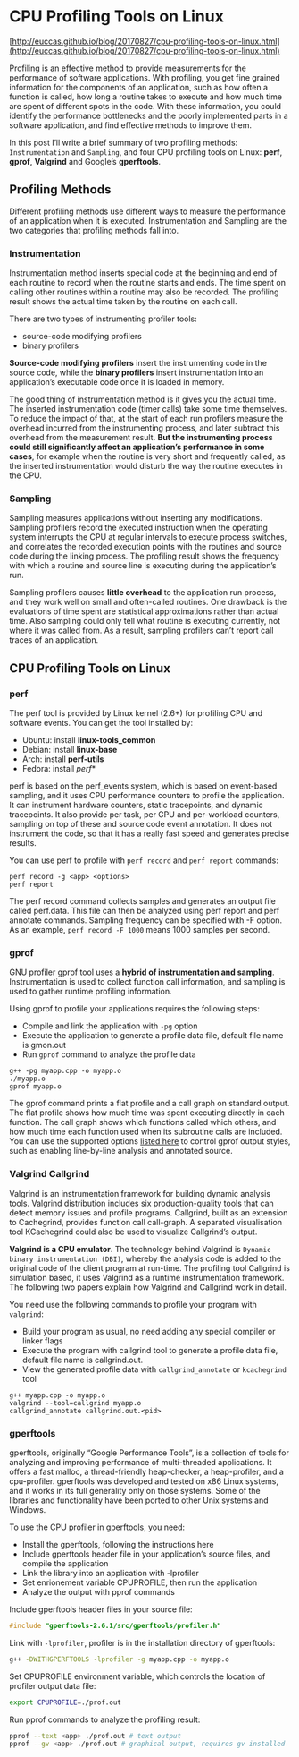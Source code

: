# CPU Profiling Tools on Linux

[http://euccas.github.io/blog/20170827/cpu-profiling-tools-on-linux.html](http://euccas.github.io/blog/20170827/cpu-profiling-tools-on-linux.html)

Profiling is an effective method to provide measurements for the performance of software applications. With profiling, you get fine grained information for the components of an application, such as how often a function is called, how long a routine takes to execute and how much time are spent of different spots in the code. With these information, you could identify the performance bottlenecks and the poorly implemented parts in a software application, and find effective methods to improve them.

In this post I’ll write a brief summary of two profiling methods: `Instrumentation` and `Sampling`, and four CPU profiling tools on Linux: **perf**, **gprof**, **Valgrind** and Google’s **gperftools**.

## Profiling Methods

Different profiling methods use different ways to measure the performance of an application when it is executed. Instrumentation and Sampling are the two categories that profiling methods fall into.

### Instrumentation

Instrumentation method inserts special code at the beginning and end of each routine to record when the routine starts and ends. The time spent on calling other routines within a routine may also be recorded. The profiling result shows the actual time taken by the routine on each call.

There are two types of instrumenting profiler tools:

- source-code modifying profilers
- binary profilers

**Source-code modifying profilers** insert the instrumenting code in the source code, while the **binary profilers** insert instrumentation into an application’s executable code once it is loaded in memory.

The good thing of instrumentation method is it gives you the actual time. The inserted instrumentation code (timer calls) take some time themselves. To reduce the impact of that, at the start of each run profilers measure the overhead incurred from the instrumenting process, and later subtract this overhead from the measurement result. **But the instrumenting process could still significantly affect an application’s performance in some cases**, for example when the routine is very short and frequently called, as the inserted instrumentation would disturb the way the routine executes in the CPU.

### Sampling

Sampling measures applications without inserting any modifications. Sampling profilers record the executed instruction when the operating system interrupts the CPU at regular intervals to execute process switches, and correlates the recorded execution points with the routines and source code during the linking process. The profiling result shows the frequency with which a routine and source line is executing during the application’s run.

Sampling profilers causes **little overhead** to the application run process, and they work well on small and often-called routines. One drawback is the evaluations of time spent are statistical approximations rather than actual time. Also sampling could only tell what routine is executing currently, not where it was called from. As a result, sampling profilers can’t report call traces of an application.

## CPU Profiling Tools on Linux

### perf

The perf tool is provided by Linux kernel (2.6+) for profiling CPU and software events. You can get the tool installed by:

- Ubuntu: install **linux-tools_common**
- Debian: install **linux-base**
- Arch: install **perf-utils**
- Fedora: install *perf**

perf is based on the perf_events system, which is based on event-based sampling, and it uses CPU performance counters to profile the application. It can instrument hardware counters, static tracepoints, and dynamic tracepoints. It also provide per task, per CPU and per-workload counters, sampling on top of these and source code event annotation. It does not instrument the code, so that it has a really fast speed and generates precise results.

You can use perf to profile with `perf record` and `perf report` commands:

```
perf record -g <app> <options>
perf report
```

The perf record command collects samples and generates an output file called perf.data. This file can then be analyzed using perf report and perf annotate commands. Sampling frequency can be specified with -F option. As an example, `perf record -F 1000` means 1000 samples per second.

### gprof

GNU profiler gprof tool uses a **hybrid of instrumentation and sampling**. Instrumentation is used to collect function call information, and sampling is used to gather runtime profiling information.

Using gprof to profile your applications requires the following steps:

- Compile and link the application with `-pg` option
- Execute the application to generate a profile data file, default file name is gmon.out
- Run `gprof` command to analyze the profile data

```
g++ -pg myapp.cpp -o myapp.o
./myapp.o
gprof myapp.o
```

The gprof command prints a flat profile and a call graph on standard output. The flat profile shows how much time was spent executing directly in each function. The call graph shows which functions called which others, and how much time each function used when its subroutine calls are included. You can use the supported options [listed here](https://ftp.gnu.org/old-gnu/Manuals/gprof-2.9.1/html_mono/gprof.html#SEC4) to control gprof output styles, such as enabling line-by-line analysis and annotated source.

### Valgrind Callgrind

Valgrind is an instrumentation framework for building dynamic analysis tools. Valgrind distribution includes six production-quality tools that can detect memory issues and profile programs. Callgrind, built as an extension to Cachegrind, provides function call call-graph. A separated visualisation tool KCachegrind could also be used to visualize Callgrind’s output.

**Valgrind is a CPU emulator**. The technology behind Valgrind is `Dynamic binary instrumentation (DBI)`, whereby the analysis code is added to the original code of the client program at run-time. The profiling tool Callgrind is simulation based, it uses Valgrind as a runtime instrumentation framework. The following two papers explain how Valgrind and Callgrind work in detail.

You need use the following commands to profile your program with `valgrind`:

- Build your program as usual, no need adding any special compiler or linker flags
- Execute the program with callgrind tool to generate a profile data file, default file name is callgrind.out.<pid>
- View the generated profile data with `callgrind_annotate` or `kcachegrind` tool

```
g++ myapp.cpp -o myapp.o
valgrind --tool=callgrind myapp.o
callgrind_annotate callgrind.out.<pid>
```

### gperftools

gperftools, originally “Google Performance Tools”, is a collection of tools for analyzing and improving performance of multi-threaded applications. It offers a fast malloc, a thread-friendly heap-checker, a heap-profiler, and a cpu-profiler. gperftools was developed and tested on x86 Linux systems, and it works in its full generality only on those systems. Some of the libraries and functionality have been ported to other Unix systems and Windows.

To use the CPU profiler in gperftools, you need:

- Install the gperftools, following the instructions here
- Include gperftools header file in your application’s source files, and compile the application
- Link the library into an application with -lprofiler
- Set enrionement variable CPUPROFILE, then run the application
- Analyze the output with pprof commands

Include gperftools header files in your source file:

```c
#include "gperftools-2.6.1/src/gperftools/profiler.h"
```

Link with `-lprofiler`, profiler is in the installation directory of gperftools:

```bash
g++ -DWITHGPERFTOOLS -lprofiler -g myapp.cpp -o myapp.o
```

Set CPUPROFILE environment variable, which controls the location of profiler output data file:

```bash
export CPUPROFILE=./prof.out
```

Run pprof commands to analyze the profiling result:

```bash
pprof --text <app> ./prof.out # text output
pprof --gv <app> ./prof.out # graphical output, requires gv installed
```


